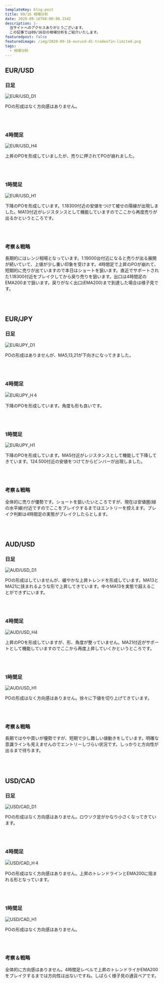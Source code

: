 ```yaml
---
templateKey: blog-post
title: 09/16 相場分析
date: 2020-09-16T08:00:00.154Z
description: |-
  当サイトへのアクセスありがとうございます。
  この記事では09/16日の相場分析をご紹介いたします。
featuredpost: false
featuredimage: /img/2020-09-16-eurusd-d1-tradexfin-limited.png
tags:
  - 相場分析
---
```

## EUR/USD

### 日足

![EUR/USD_D1](/img/2020-09-16-eurusd-d1-tradexfin-limited.png)

POの形成はなく方向感はありません。

<br/>
<br/>

### 4時間足

![EUR/USD_H4](/img/2020-09-16-eurusd-h4-tradexfin-limited.png)

上昇のPOを形成していましたが、売りに押されてPOが崩れました。

<br/>
<br/>

### 1時間足

![EUR/USD_H1](/img/2020-09-16-eurusd-h1-tradexfin-limited.png)

下降のPOを形成しています。1.18300付近の安値をつけて被せの陽線が出現しました。MA13付近がレジスタンスとして機能していますのでここから再度売りが出るかというところです。

<br/>
<br/>

### 考察＆戦略

長期的にはレンジ相場となっています。1.19000台付近になると売りが出る展開が続いていて、上値が少し重い印象を受けます。4時間足で上昇のPOが崩れて、短期的に売りが出ていますので本日はショートを狙います。直近でサポートされた1.18300付近をブレイクしてから戻り売りを狙います。出口は4時間足のEMA200まで狙います。戻りがなく出口(EMA200)まで到達した場合は様子見です。

<br/>
<br/>

## EUR/JPY

### 日足

![EUR/JPY_D1](/img/2020-09-16-eurjpy-d1-tradexfin-limited.png)

POの形成はありませんが、MA5,13,21が下向きになってきました。

<br/>
<br/>

### 4時間足

![EUR/JPY_H４](/img/2020-09-16-eurjpy-h4-tradexfin-limited.png)

下降のPOを形成しています。角度も形も良いです。

<br/>
<br/>

### 1時間足

![EUR/JPY_H1](/img/2020-09-16-eurjpy-h1-tradexfin-limited.png)

下降のPOを形成しています。MA5付近がレジスタンスとして機能して下降してきています。124.500付近の安値をつけてからピンバーが出現しました。

<br/>
<br/>

### 考察＆戦略

全体的に売りが優勢です。ショートを狙いたいところですが、現在は安値圏(緑の水平線)付近ですのでここをブレイクするまではエントリーを控えます。ブレイク判断は4時間足の実態がブレイクしたらとします。

<br/>
<br/>

## AUD/USD

### 日足

![AUD/USD_D1](/img/2020-09-16-audusd-d1-tradexfin-limited.png)

POの形成はしていませんが、緩やかな上昇トレンドを形成しています。MA13とMA21に挟まれるような形で上昇してきています。中々MA13を実態で超えることができずにいます。

<br/>
<br/>

### 4時間足

![AUD/USD_H4](/img/2020-09-16-audusd-h4-tradexfin-limited.png)

上昇のPOを形成していますが、形、角度が整っていません。MA21付近がサポートとして機能していますのでここから再度上昇していくかというところです。

<br/>
<br/>

### 1時間足

![AUD/USD_H1](/img/2020-09-16-audusd-h1-tradexfin-limited.png)

POの形成はなく方向感はありません。徐々に下値を切り上げてきています。

<br/>
<br/>

### 考察＆戦略

長期ではやや買いが優勢ですが、短期で少し難しい値動きをしています。明確な意識ラインも見えませんのでエントリーしづらい状況です。しっかりと方向性が出るまで待ちます。

<br/>
<br/>

## USD/CAD

### 日足

![USD/CAD_D1](/img/2020-09-16-usdcad-d1-tradexfin-limited.png)

POの形成はなく方向感はありません。ロウソク足がかなり小さくなってきています。

<br/>
<br/>

### 4時間足

![USD/CAD_H４](/img/2020-09-16-usdcad-h4-tradexfin-limited.png)

POの形成はなく方向感はありません。上昇のトレンドラインとEMA200に阻まれる形となっています。

<br/>
<br/>

### 1時間足

![USD/CAD_H1](/img/2020-09-16-usdcad-h1-tradexfin-limited.png)

POの形成はなく方向感はありません。

<br/>
<br/>

### 考察＆戦略

全体的に方向感はありません。4時間足レベルで上昇のトレンドライかEMA200をブレイクするまでは方向性は出ないですね。しばらく様子見の通貨ペアです。
